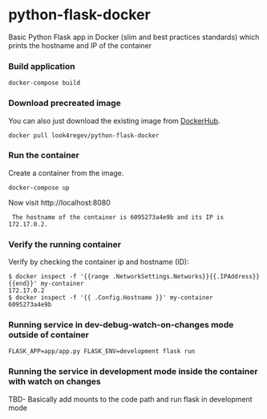 # python-flask-docker
Basic Python Flask app in Docker (slim and best practices standards) which prints the hostname and IP of the container

### Build application
```
docker-compose build
```

### Download precreated image
You can also just download the existing image from [DockerHub](https://hub.docker.com/r/look4regev/python-flask-docker/).
```
docker pull look4regev/python-flask-docker
```

### Run the container
Create a container from the image.
```
docker-compose up
```

Now visit http://localhost:8080
```
 The hostname of the container is 6095273a4e9b and its IP is 172.17.0.2. 
```

### Verify the running container
Verify by checking the container ip and hostname (ID):
```
$ docker inspect -f '{{range .NetworkSettings.Networks}}{{.IPAddress}}{{end}}' my-container
172.17.0.2
$ docker inspect -f '{{ .Config.Hostname }}' my-container
6095273a4e9b
```

### Running service in dev-debug-watch-on-changes mode outside of container 
```
FLASK_APP=app/app.py FLASK_ENV=development flask run
```

### Running the service in development mode inside the container with watch on changes
TBD- Basically add mounts to the code path and run flask in development mode
